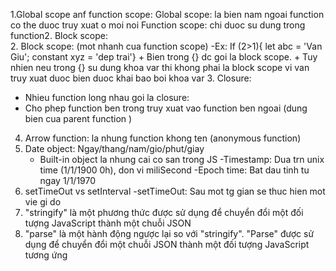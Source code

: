 1.Global scope anf function scope:
    Global scope: la bien nam ngoai function
                  co the duoc truy xuat o moi noi
    Function scope: chi duoc su dung trong function2. Block scope:    
2. Block scope: (mot nhanh cua function scope)
    -Ex: If (2>1){ let abc = 'Van Giu';
                   constant xyz = 'dep trai'}
        +   Bien trong {} dc goi la block scope.
        +   Tuy nhien neu trong {} su dung khoa var thi khong phai la block scope vi van truy xuat duoc bien duoc khai bao boi khoa var
3. Closure:
-   Nhieu function long nhau goi la closure:
-   Cho phep function ben trong truy xuat vao function ben ngoai (dung bien cua parent function )
4. Arrow function: la nhung function khong ten (anonymous function)
5. Date object: Ngay/thang/nam/gio/phut/giay
    - Built-in object la nhung cai co san trong JS
    -Timestamp: Dua trn unix time (1/1/1900 0h), don vi miliSecond
    -Epoch time: Bat dau tinh tu ngay 1/1/1970
6. setTimeOut vs setInterval
    -setTimeOut: Sau mot tg gian se thuc hien mot vie gi do
7.  "stringify" là một phương thức được sử dụng để chuyển đổi một đối tượng JavaScript thành một chuỗi JSON
8.   "parse" là một hành động ngược lại so với "stringify". "Parse" được sử dụng để chuyển đổi một chuỗi JSON thành một đối tượng JavaScript tương ứng